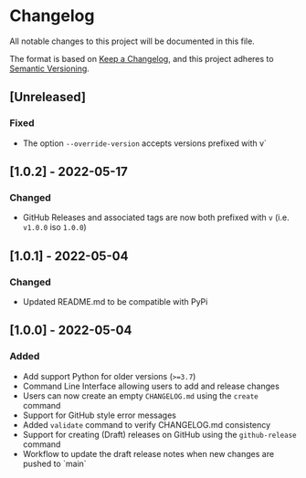 # Changelog
All notable changes to this project will be documented in this file.

The format is based on [Keep a Changelog](https://keepachangelog.com/en/1.1.0/),
and this project adheres to [Semantic Versioning](https://semver.org/spec/v2.0.0.html).

## [Unreleased]
### Fixed
- The option `--override-version` accepts versions prefixed with v`

## [1.0.2] - 2022-05-17
### Changed
- GitHub Releases and associated tags are now both prefixed with `v` (i.e. `v1.0.0` iso `1.0.0`)

## [1.0.1] - 2022-05-04
### Changed
- Updated README.md to be compatible with PyPi

## [1.0.0] - 2022-05-04
### Added
- Add support Python for older versions (`>=3.7`)
- Command Line Interface allowing users to add and release changes
- Users can now create an empty `CHANGELOG.md` using the `create` command
- Support for GitHub style error messages
- Added `validate` command to verify CHANGELOG.md consistency
- Support for creating (Draft) releases on GitHub using the `github-release` command
- Workflow to update the draft release notes when new changes are pushed to \`main\`


